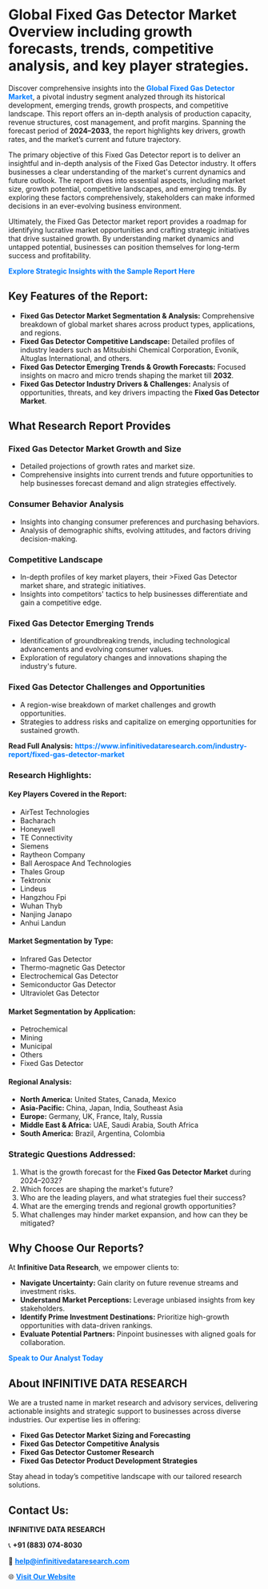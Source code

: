 <h1>Global Fixed Gas Detector Market Overview including growth forecasts, trends, competitive analysis, and key player strategies.</h1>
<p>
Discover comprehensive insights into the 
<a href="https://www.infinitivedataresearch.com/industry-report/fixed-gas-detector-market" rel="dofollow" style="color: #007BFF; text-decoration: none;"><strong>Global Fixed Gas Detector Market</strong></a>, a pivotal industry segment analyzed through its historical development, emerging trends, growth prospects, and competitive landscape. This report offers an in-depth analysis of production capacity, revenue structures, cost management, and profit margins. Spanning the forecast period of <strong>2024–2033</strong>, the report highlights key drivers, growth rates, and the market’s current and future trajectory.
</p>
<p>
The primary objective of this Fixed Gas Detector report is to deliver an insightful and in-depth analysis of the Fixed Gas Detector industry. It offers businesses a clear understanding of the market's current dynamics and future outlook. The report dives into essential aspects, including market size, growth potential, competitive landscapes, and emerging trends. By exploring these factors comprehensively, stakeholders can make informed decisions in an ever-evolving business environment.
</p>
<p>
Ultimately, the Fixed Gas Detector market report provides a roadmap for identifying lucrative market opportunities and crafting strategic initiatives that drive sustained growth. By understanding market dynamics and untapped potential, businesses can position themselves for long-term success and profitability.
</p>
<p>
<a href="https://www.infinitivedataresearch.com/request-sample/reportId=110943" style="color: #007BFF; text-decoration: none;"><strong>Explore Strategic Insights with the Sample Report Here</strong></a>
</p>

<h2>Key Features of the Report:</h2>
<ul>
<li><strong>Fixed Gas Detector Market Segmentation & Analysis:</strong> Comprehensive breakdown of global market shares across product types, applications, and regions.</li>
<li><strong>Fixed Gas Detector Competitive Landscape:</strong> Detailed profiles of industry leaders such as Mitsubishi Chemical Corporation, Evonik, Altuglas International, and others.</li>
<li><strong>Fixed Gas Detector Emerging Trends & Growth Forecasts:</strong> Focused insights on macro and micro trends shaping the market till <strong>2032</strong>.</li>
<li><strong>Fixed Gas Detector Industry Drivers & Challenges:</strong> Analysis of opportunities, threats, and key drivers impacting the <strong>Fixed Gas Detector Market</strong>.</li>
</ul>

<h2>What Research Report Provides</h2>
<h3>Fixed Gas Detector Market Growth and Size</h3>
<ul>
<li>Detailed projections of growth rates and market size.</li>
<li>Comprehensive insights into current trends and future opportunities to help businesses forecast demand and align strategies effectively.</li>
</ul>

<h3>Consumer Behavior Analysis</h3>
<ul>
<li>Insights into changing consumer preferences and purchasing behaviors.</li>
<li>Analysis of demographic shifts, evolving attitudes, and factors driving decision-making.</li>
</ul>

<h3>Competitive Landscape</h3>
<ul>
<li>In-depth profiles of key market players, their >Fixed Gas Detector market share, and strategic initiatives.</li>
<li>Insights into competitors' tactics to help businesses differentiate and gain a competitive edge.</li>
</ul>

<h3>Fixed Gas Detector Emerging Trends</h3>
<ul>
<li>Identification of groundbreaking trends, including technological advancements and evolving consumer values.</li>
<li>Exploration of regulatory changes and innovations shaping the industry's future.</li>
</ul>

<h3>Fixed Gas Detector Challenges and Opportunities</h3>
<ul>
<li>A region-wise breakdown of market challenges and growth opportunities.</li>
<li>Strategies to address risks and capitalize on emerging opportunities for sustained growth.</li>
</ul>
<p><strong>Read Full Analysis:</strong> <a href="https://www.infinitivedataresearch.com/industry-report/fixed-gas-detector-market" rel="dofollow" style="color: #007BFF; text-decoration: none;"><strong>https://www.infinitivedataresearch.com/industry-report/fixed-gas-detector-market</strong></a></p>
<h3>Research Highlights:</h3>
<h4>Key Players Covered in the Report:</h4>
<ul><li>AirTest Technologies</li><li>Bacharach</li><li>Honeywell</li><li>TE Connectivity</li><li>Siemens</li><li>Raytheon Company</li><li>Ball Aerospace And Technologies</li><li>Thales Group</li><li>Tektronix</li><li>Lindeus</li><li>Hangzhou Fpi</li><li>Wuhan Thyb</li><li>Nanjing Janapo</li><li>Anhui Landun</li></ul>
<h4>Market Segmentation by Type:</h4>
<ul><li>Infrared Gas Detector</li><li>Thermo-magnetic Gas Detector</li><li>Electrochemical Gas Detector</li><li>Semiconductor Gas Detector</li><li>Ultraviolet Gas Detector</li></ul>
<h4>Market Segmentation by Application:</h4>
<ul><li>Petrochemical</li><li>Mining</li><li>Municipal</li><li>Others</li><li>Fixed Gas Detector</li></ul>

<h4>Regional Analysis:</h4>
<ul>
<li><strong>North America:</strong> United States, Canada, Mexico</li>
<li><strong>Asia-Pacific:</strong> China, Japan, India, Southeast Asia</li>
<li><strong>Europe:</strong> Germany, UK, France, Italy, Russia</li>
<li><strong>Middle East & Africa:</strong> UAE, Saudi Arabia, South Africa</li>
<li><strong>South America:</strong> Brazil, Argentina, Colombia</li>
</ul>

<h3>Strategic Questions Addressed:</h3>
<ol>
<li>What is the growth forecast for the <strong>Fixed Gas Detector Market</strong> during 2024–2032?</li>
<li>Which forces are shaping the market's future?</li>
<li>Who are the leading players, and what strategies fuel their success?</li>
<li>What are the emerging trends and regional growth opportunities?</li>
<li>What challenges may hinder market expansion, and how can they be mitigated?</li>
</ol>

<h2>Why Choose Our Reports?</h2>
<p>At <strong>Infinitive Data Research</strong>, we empower clients to:</p>
<ul>
<li><strong>Navigate Uncertainty:</strong> Gain clarity on future revenue streams and investment risks.</li>
<li><strong>Understand Market Perceptions:</strong> Leverage unbiased insights from key stakeholders.</li>
<li><strong>Identify Prime Investment Destinations:</strong> Prioritize high-growth opportunities with data-driven rankings.</li>
<li><strong>Evaluate Potential Partners:</strong> Pinpoint businesses with aligned goals for collaboration.</li>
</ul>
<p><a href="https://www.infinitivedataresearch.com/industry-report/fixed-gas-detector-market" rel="dofollow" style="color: #007BFF; text-decoration: none;"><strong>Speak to Our Analyst Today</strong></a></p>

<h2>About INFINITIVE DATA RESEARCH</h2>
<p>We are a trusted name in market research and advisory services, delivering actionable insights and strategic support to businesses across diverse industries. Our expertise lies in offering:</p>
<ul>
<li><strong>Fixed Gas Detector Market Sizing and Forecasting</strong></li>
<li><strong>Fixed Gas Detector Competitive Analysis</strong></li>
<li><strong>Fixed Gas Detector Customer Research</strong></li>
<li><strong>Fixed Gas Detector Product Development Strategies</strong></li>
</ul>
<p>Stay ahead in today’s competitive landscape with our tailored research solutions.</p>

<h2>Contact Us:</h2>
<p><strong>INFINITIVE DATA RESEARCH</strong></p>
<p>📞 <strong>+91 (883) 074-8030</strong></p>
<p>📧 <strong><a href="mailto:help@infinitivedataresearch.com" style="color: #007BFF;">help@infinitivedataresearch.com</a></strong></p>
<p>🌐 <strong><a href="https://www.infinitivedataresearch.com" rel="dofollow" style="color: #007BFF;">Visit Our Website</a></strong></p>